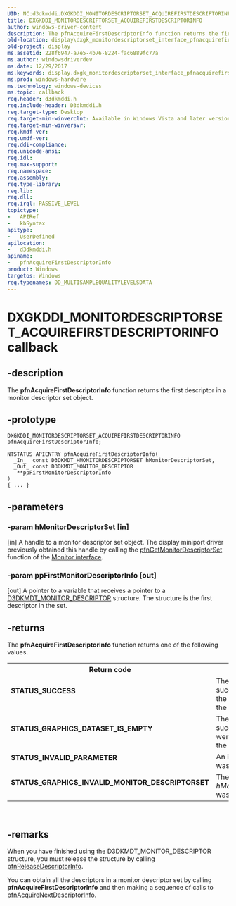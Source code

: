 ```yaml
---
UID: NC:d3dkmddi.DXGKDDI_MONITORDESCRIPTORSET_ACQUIREFIRSTDESCRIPTORINFO
title: DXGKDDI_MONITORDESCRIPTORSET_ACQUIREFIRSTDESCRIPTORINFO
author: windows-driver-content
description: The pfnAcquireFirstDescriptorInfo function returns the first descriptor in a monitor descriptor set object.
old-location: display\dxgk_monitordescriptorset_interface_pfnacquirefirstdescriptorinfo.htm
old-project: display
ms.assetid: 228f6947-a7e5-4b76-8224-fac6889fc77a
ms.author: windowsdriverdev
ms.date: 12/29/2017
ms.keywords: display.dxgk_monitordescriptorset_interface_pfnacquirefirstdescriptorinfo, pfnAcquireFirstDescriptorInfo callback function [Display Devices], pfnAcquireFirstDescriptorInfo, DXGKDDI_MONITORDESCRIPTORSET_ACQUIREFIRSTDESCRIPTORINFO, DXGKDDI_MONITORDESCRIPTORSET_ACQUIREFIRSTDESCRIPTORINFO, d3dkmddi/pfnAcquireFirstDescriptorInfo, VidPnFunctions_fae7b938-60d5-41c0-92a8-9381e67aa411.xml
ms.prod: windows-hardware
ms.technology: windows-devices
ms.topic: callback
req.header: d3dkmddi.h
req.include-header: D3dkmddi.h
req.target-type: Desktop
req.target-min-winverclnt: Available in Windows Vista and later versions of the Windows operating systems.
req.target-min-winversvr: 
req.kmdf-ver: 
req.umdf-ver: 
req.ddi-compliance: 
req.unicode-ansi: 
req.idl: 
req.max-support: 
req.namespace: 
req.assembly: 
req.type-library: 
req.lib: 
req.dll: 
req.irql: PASSIVE_LEVEL
topictype:
-	APIRef
-	kbSyntax
apitype:
-	UserDefined
apilocation:
-	d3dkmddi.h
apiname:
-	pfnAcquireFirstDescriptorInfo
product: Windows
targetos: Windows
req.typenames: DD_MULTISAMPLEQUALITYLEVELSDATA
---
```


# DXGKDDI_MONITORDESCRIPTORSET_ACQUIREFIRSTDESCRIPTORINFO callback


## -description


The <b>pfnAcquireFirstDescriptorInfo</b> function returns the first descriptor in a monitor descriptor set object.


## -prototype


````
DXGKDDI_MONITORDESCRIPTORSET_ACQUIREFIRSTDESCRIPTORINFO pfnAcquireFirstDescriptorInfo;

NTSTATUS APIENTRY pfnAcquireFirstDescriptorInfo(
  _In_  const D3DKMDT_HMONITORDESCRIPTORSET hMonitorDescriptorSet,
  _Out_ const D3DKMDT_MONITOR_DESCRIPTOR    **ppFirstMonitorDescriptorInfo
)
{ ... }
````


## -parameters




### -param hMonitorDescriptorSet [in]

[in] A handle to a monitor descriptor set object. The display miniport driver previously obtained this handle by calling the <a href="..\d3dkmddi\nc-d3dkmddi-dxgkddi_monitor_getmonitordescriptorset.md">pfnGetMonitorDescriptorSet</a> function of the <a href="https://msdn.microsoft.com/library/windows/hardware/ff568433">Monitor interface</a>.


### -param ppFirstMonitorDescriptorInfo [out]

[out] A pointer to a variable that receives a pointer to a <a href="..\d3dkmdt\ns-d3dkmdt-_d3dkmdt_monitor_descriptor.md">D3DKMDT_MONITOR_DESCRIPTOR</a> structure. The structure is the first descriptor in the set.


## -returns



The <b>pfnAcquireFirstDescriptorInfo</b> function returns one of the following values.

<table>
<tr>
<th>Return code</th>
<th>Description</th>
</tr>
<tr>
<td width="40%">
<dl>
<dt><b>STATUS_SUCCESS</b></dt>
</dl>
</td>
<td width="60%">
The function successfully returned the first descriptor in the set.

</td>
</tr>
<tr>
<td width="40%">
<dl>
<dt><b>STATUS_GRAPHICS_DATASET_IS_EMPTY</b></dt>
</dl>
</td>
<td width="60%">
The function succeeded, but there were no descriptors in the set.

</td>
</tr>
<tr>
<td width="40%">
<dl>
<dt><b>STATUS_INVALID_PARAMETER</b></dt>
</dl>
</td>
<td width="60%">
An invalid parameter was supplied.

</td>
</tr>
<tr>
<td width="40%">
<dl>
<dt><b>STATUS_GRAPHICS_INVALID_MONITOR_DESCRIPTORSET</b></dt>
</dl>
</td>
<td width="60%">
The handle supplied in <i>hMonitorDescriptorSet</i> was invalid.

</td>
</tr>
</table>
 




## -remarks



When you have finished using the D3DKMDT_MONITOR_DESCRIPTOR structure, you must release the structure by calling <a href="..\d3dkmddi\nc-d3dkmddi-dxgkddi_monitordescriptorset_releasedescriptorinfo.md">pfnReleaseDescriptorInfo</a>.

You can obtain all the descriptors in a monitor descriptor set by calling <b>pfnAcquireFirstDescriptorInfo</b> and then making a sequence of calls to <a href="..\d3dkmddi\nc-d3dkmddi-dxgkddi_monitordescriptorset_acquirenextdescriptorinfo.md">pfnAcquireNextDescriptorInfo</a>.



